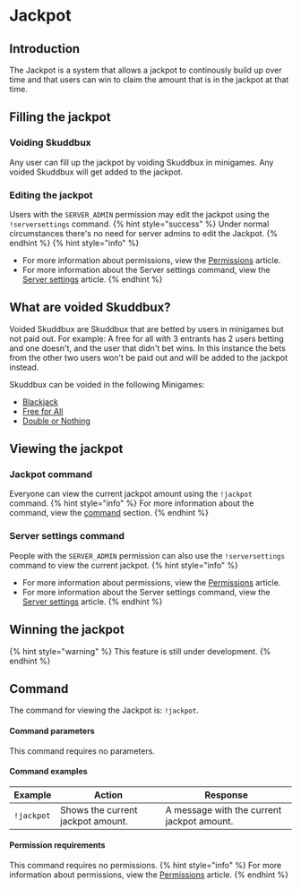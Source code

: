 # Jackpot

## Introduction
The Jackpot is a system that allows a jackpot to continously build up over time and that users can win to claim the amount that is in the jackpot at that time.

## Filling the jackpot
### Voiding Skuddbux
Any user can fill up the jackpot by voiding Skuddbux in minigames. Any voided Skuddbux will get added to the jackpot.

### Editing the jackpot
Users with the `SERVER_ADMIN` permission may edit the jackpot using the `!serversettings` command.
{% hint style="success" %}
Under normal circumstances there's no need for server admins to edit the Jackpot.
{% endhint %}
{% hint style="info" %}
* For more information about permissions, view the [Permissions](/Systems/permissions.md) article.
* For more information about the Server settings command, view the [Server settings](/Features/server-settings.md) article.
{% endhint %}

## What are voided Skuddbux?
Voided Skuddbux are Skuddbux that are betted by users in minigames but not paid out. For example: A free for all with 3 entrants has 2 users betting and one doesn't, and the user that didn't bet wins. In this instance the bets from the other two users won't be paid out and will be added to the jackpot instead.

Skuddbux can be voided in the following Minigames:
* [Blackjack](/Minigames/blackjack.md)
* [Free for All](/Minigames/free-for-all.md)
* [Double or Nothing](/Minigames/double-or-nothing.md)

## Viewing the jackpot
### Jackpot command
Everyone can view the current jackpot amount using the `!jackpot` command.
{% hint style="info" %}
For more information about the command, view the [command](#command) section.
{% endhint %}

### Server settings command
People with the `SERVER_ADMIN` permission can also use the `!serversettings` command to view the current jackpot.
{% hint style="info" %}
* For more information about permissions, view the [Permissions](/Systems/permissions.md) article.
* For more information about the Server settings command, view the [Server settings](/Features/server-settings.md) article.
{% endhint %}

## Winning the jackpot
{% hint style="warning" %}
This feature is still under development.
{% endhint %}

## Command
The command for viewing the Jackpot is: `!jackpot`.

#### Command parameters
This command requires no parameters.

#### Command examples
| Example    | Action                            | Response                                   |
|------------|-----------------------------------|--------------------------------------------|
| `!jackpot` | Shows the current jackpot amount. | A message with the current jackpot amount. |

#### Permission requirements
This command requires no permissions.
{% hint style="info" %}
For more information about permissions, view the [Permissions](/Systems/permissions.md) article.
{% endhint %}